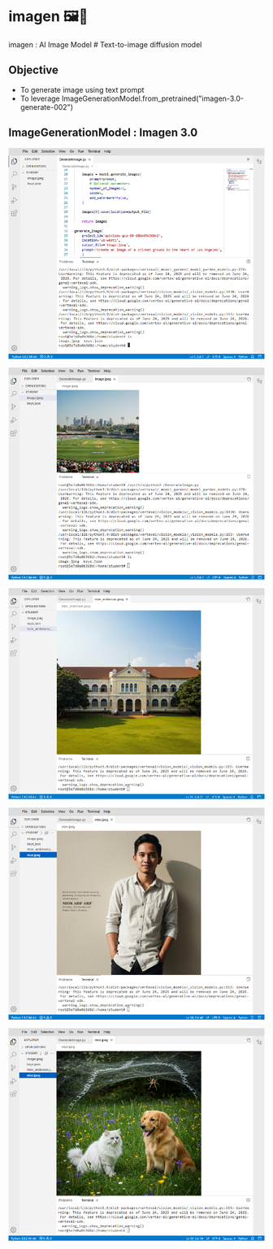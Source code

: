 # imagen 🖼️🤖
imagen : AI Image Model # Text-to-image diffusion model


## Objective
- To generate image using text prompt
- To leverage ImageGenerationModel.from_pretrained("imagen-3.0-generate-002")

## ImageGenerationModel : Imagen 3.0

![imagen001.png](./media/imagen001.png)

![imagen002.png](./media/imagen002.png)

![imagen003.png](./media/imagen003.png)

![imagen004.png](./media/imagen004.png)

![imagen005.png](./media/imagen005.png)
